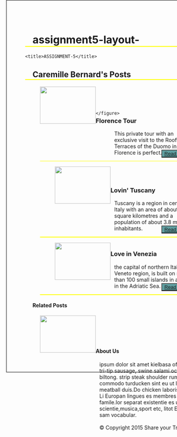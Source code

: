 # assignment5-layout-
<!DOCTYPE html>

<head>
    
    <title>ASSIGNMENT-5</title>
    
</head>

<style>
    body{
        
        width: 700px;
        height: 900px;
        margin-left: 500px;
  border-bottom: 1px solid black;
  border-top: 1px solid black;
border-right: 1px solid black;
border-left: 1px solid black;
    }
  


   figure img{   
     
      float: left;
    
  }

  div.a{
     
      margin-top: -30px;
      border-bottom: 1px solid yellow;
    
  }

  div.b{
      
      margin-top: -30px;
      border-bottom: 2px solid yellow;
  }

  div.c{
     
      margin-top: -30px;
      border-bottom: 2px solid yellow;
  }
  h1{
      padding-left: 20px;
     border-bottom: 2px solid yellow;
     
  }
  h3{
      padding-top: 10px;
      
  }
 button{
     float: right;
     display: block;
     margin-top: -30px;
     margin-right: 15px;
     background-color: cadetblue;
 }

 h4{
     padding-left: 20px;
 }
 p{
     padding-left: 200px;
     }
     footer.p{
         padding-bottom: 20px;
     }
</style>

<body>
    <article>
    <h1>Caremille Bernard's Posts</h1>
    <figure>
        <img src="https://www.starflorence.com/img/tour_box_2.jpg" width="150" height="100"><br><br><br>
        
    </figure>
<div class="a">
    <h3>Florence Tour</h3>
    <p>This private tour with an exclusive visit to the Rooftop Terraces of the Duomo in Florence is perfect. </p>
   
<button><a href="#">Read More</a></button>

</div>

<figure>
    <img src="https://wanderyourway.com/wp-content/uploads/2018/11/12Italy1622.jpg" width="150" height="100"><br><br><br>
</figure>
<div class="b">
    <h3>Lovin' Tuscany</h3>
    <p>Tuscany is a region in central Italy with an area of about 23,000 square kilometres  and a population of about 3.8 million inhabitants.</p>
    
<button><a href="#">Read More</a></button>

</div>

<figure>
    <img src="https://encrypted-tbn0.gstatic.com/images?q=tbn:ANd9GcS6iiuWw9c8cepGP-VsQZhNmLJEN_2xUP3n1CnruV2T5ZCqac5ryFFmpeRACTmiDOzb604&usqp=CAU"  width="150" height="100"><br>
</figure>
<div class="c">
    <h3>Love in Venezia</h3>
    <p> the capital of northern Italy’s Veneto region, is built on more than 100 small islands in a lagoon in the Adriatic Sea. </p>
    
<button><a href="#">Read More</a></button>

</div> 
</article>
<footer>
<div>
    <h4>Related Posts</h4>
    <figure>
        <img src="https://media.timeout.com/images/105762050/630/472/image.jpg"  width="150" height="100"><br>
    </figure>
    <h4><br><br><br>About Us</h4>
<p>ipsum dolor sit amet kielbasa officia ribeye tri-tip sausage, swine salami occaecat biltong. strip steak shoulder rump swine sunt commodo turducken sint eu ut lkielbasa meatball duis.Do chicken laboris offica ut.
    <br>
    Li Europan lingues es membres del sam famile.lor separat existentie es un myth.por scientie,musica,sport etc, litot Europa usa li sam vocabular.<br><br>
    &#169 Copyright 2015 Share your Travels.
</p>




</div>

</footer>
</body>

</html>





